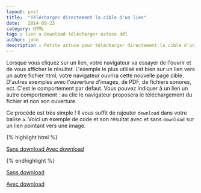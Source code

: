 ```yaml
---
layout: post
title:  "Télécharger directement la cible d'un lien"
date:   2014-09-23
category: HTML
tags : lien a download télécharger astuce ddl
author: john
description : Petite astuce pour télécharger directement la cible d'un lien quand on clique dessus.
---
```


Lorsque vous cliquez sur un lien, votre navigateur va essayer de l'ouvrir et de vous afficher le résultat. L'exemple le plus utilisé est bien sur un lien vers un autre fichier html, votre navigateur ouvrira cette nouvelle page cible. D'autres exemples avec l'ouverture d'images, de PDF, de fichiers sonores, ect. C'est le comportement par défaut. Vous pouvez indiquer à un lien un autre comportement : au clic le navigateur proposera le téléchargement du fichier et non son ouverture.

Ce procédé est très simple ! Il vous suffit de rajouter `download` dans votre balise `a`. Voici un exemple de code et son résultat avec et sans `download` sur un lien pointant vers une image.

{% highlight html %}

<a href="/src/img/Logo/Wallpaper/WP%20LILLE%20WEB.jpg"> Sans download </a>
<a href="/src/img/Logo/Wallpaper/WP%20LILLE%20WEB.jpg" download> Avec download </a>

{% endhighlight %}
<div class="bs-callout bs-callout-info">
  <p><a href="/src/img/Logo/Wallpaper/WP%20LILLE%20WEB.jpg"> Sans download </a></p>
  <p><a href="/src/img/Logo/Wallpaper/WP%20LILLE%20WEB.jpg" download> Avec download </a></p>
</div>
